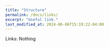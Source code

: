 ```yaml
---
title: "Structure"
permalink: /docs/links/
excerpt: "Useful link."
last_modified_at: 2024-06-06T15:19:22-04:00
---
```


Links: Nothing


